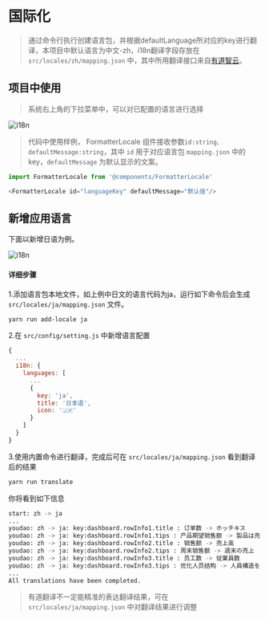 # 国际化

> 通过命令行执行创建语言包，并根据defaultLanguage所对应的key进行翻译，本项目中默认语言为中文-zh，i18n翻译字段存放在 `src/locales/zh/mapping.json` 中，其中所用翻译接口来自[有道智云](http://ai.youdao.com/docs/doc-trans-api.s#p05)。


## 项目中使用
> 系统右上角的下拉菜单中，可以对已配置的语言进行选择

![i18n](../media/selectlang.jpg)


> 代码中使用样例， FormatterLocale 组件接收参数`id:string、defaultMessage:string`，其中 `id` 用于对应语言包 `mapping.json` 中的key，`defaultMessage` 为默认显示的文案。

```javascript
import FormatterLocale from '@components/FormatterLocale'

<FormatterLocale id="languageKey" defaultMessage="默认值"/>
```

## 新增应用语言

下面以新增日语为例。

![i18n](../media/translate.gif)

#### 详细步骤

1.添加语言包本地文件，如上例中日文的语言代码为ja，运行如下命令后会生成 `src/locales/ja/mapping.json` 文件。
```bash
yarn run add-locale ja
```

2.在 `src/config/setting.js` 中新增语言配置
```javascript
{
  ...
  i18n: {
    languages: [
      ...
      {
        key: 'ja',
        title: '日本语',
        icon: '🇯🇵'
      }
    ]
  }
}
```

3.使用内置命令进行翻译，完成后可在 `src/locales/ja/mapping.json` 看到翻译后的结果
```bash
yarn run translate
```
你将看到如下信息
```bash
start: zh -> ja
...
youdao: zh -> ja: key:dashboard.rowInfo1.title : 订单数 -> ホッチキス
youdao: zh -> ja: key:dashboard.rowInfo1.tips : 产品期望销售额 -> 製品は売上が期待される
youdao: zh -> ja: key:dashboard.rowInfo2.title : 销售额 -> 売上高
youdao: zh -> ja: key:dashboard.rowInfo2.tips : 周末销售额 -> 週末の売上
youdao: zh -> ja: key:dashboard.rowInfo3.title : 员工数 -> 従業員数
youdao: zh -> ja: key:dashboard.rowInfo3.tips : 优化人员结构 -> 人員構造を最適化する
...
All translations have been completed.
```

> 有道翻译不一定能精准的表达翻译结果，可在 `src/locales/ja/mapping.json` 中对翻译结果进行调整
